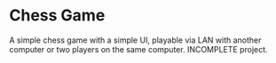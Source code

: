 # Chess Game
A simple chess game with a simple UI, playable via LAN with another computer or two players on the same computer. INCOMPLETE project.
